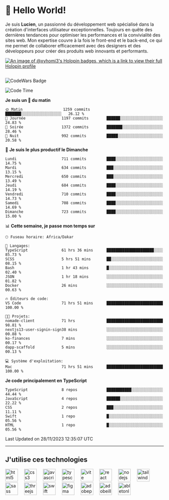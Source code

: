 # 👋 Hello World!

Je suis **Lucien**, un passionné du développement web spécialisé dans la création d'interfaces utilisateur exceptionnelles. Toujours en quête des dernières tendances pour optimiser les performances et la convivialité des sites web. Mon expertise couvre à la fois le front-end et le back-end, ce qui me permet de collaborer efficacement avec des designers et des développeurs pour créer des produits web innovants et performants.

[![An image of @xyhomi3's Holopin badges, which is a link to view their full Holopin profile](https://holopin.me/xyhomi3)](https://holopin.io/@xyhomi3)

##

![CodeWars Badge](https://www.codewars.com/users/xyhomi3/badges/small)

<!--START_SECTION:waka-->
![Code Time](http://img.shields.io/badge/Code%20Time-369%20hrs%2055%20mins-blue)

**Je suis un 🐤 du matin** 

```text
🌞 Matin                  1259 commits        ███████░░░░░░░░░░░░░░░░░░   26.12 % 
🌆 Journée                1197 commits        ██████░░░░░░░░░░░░░░░░░░░   24.83 % 
🌃 Soirée                 1372 commits        ███████░░░░░░░░░░░░░░░░░░   28.46 % 
🌙 Nuit                   992 commits         █████░░░░░░░░░░░░░░░░░░░░   20.58 % 
```
📅 **Je suis le plus productif le Dimanche** 

```text
Lundi                    711 commits         ████░░░░░░░░░░░░░░░░░░░░░   14.75 % 
Mardi                    634 commits         ███░░░░░░░░░░░░░░░░░░░░░░   13.15 % 
Mercredi                 650 commits         ███░░░░░░░░░░░░░░░░░░░░░░   13.49 % 
Jeudi                    684 commits         ████░░░░░░░░░░░░░░░░░░░░░   14.19 % 
Vendredi                 710 commits         ████░░░░░░░░░░░░░░░░░░░░░   14.73 % 
Samedi                   708 commits         ████░░░░░░░░░░░░░░░░░░░░░   14.69 % 
Dimanche                 723 commits         ████░░░░░░░░░░░░░░░░░░░░░   15.00 % 
```


📊 **Cette semaine, je passe mon temps sur** 

```text
🕑︎ Fuseau horaire: Africa/Dakar

💬 Langages: 
TypeScript               61 hrs 36 mins      █████████████████████░░░░   85.73 % 
SCSS                     5 hrs 51 mins       ██░░░░░░░░░░░░░░░░░░░░░░░   08.15 % 
Bash                     1 hr 43 mins        █░░░░░░░░░░░░░░░░░░░░░░░░   02.40 % 
JSON                     1 hr 18 mins        ░░░░░░░░░░░░░░░░░░░░░░░░░   01.82 % 
Docker                   26 mins             ░░░░░░░░░░░░░░░░░░░░░░░░░   00.63 % 

🔥 Éditeurs de code: 
VS Code                  71 hrs 51 mins      █████████████████████████   100.00 % 

🐱‍💻 Projets: 
nomade-client            71 hrs              █████████████████████████   98.81 % 
nextjs13-user-signin-sign38 mins             ░░░░░░░░░░░░░░░░░░░░░░░░░   00.88 % 
ko-finances              7 mins              ░░░░░░░░░░░░░░░░░░░░░░░░░   00.17 % 
dapp-scaffold            5 mins              ░░░░░░░░░░░░░░░░░░░░░░░░░   00.13 % 

💻 Système d'exploitation: 
Mac                      71 hrs 51 mins      █████████████████████████   100.00 % 
```

**Je code principalement en TypeScript** 

```text
TypeScript               8 repos             ███████████░░░░░░░░░░░░░░   44.44 % 
JavaScript               4 repos             ██████░░░░░░░░░░░░░░░░░░░   22.22 % 
CSS                      2 repos             ███░░░░░░░░░░░░░░░░░░░░░░   11.11 % 
Swift                    1 repo              █░░░░░░░░░░░░░░░░░░░░░░░░   05.56 % 
HTML                     1 repo              █░░░░░░░░░░░░░░░░░░░░░░░░   05.56 % 
```




 Last Updated on 28/11/2023 12:35:07 UTC
<!--END_SECTION:waka-->
---

## J'utilise ces technologies

<div align="left">
  <img src="https://skillicons.dev/icons?i=html" height="40" alt="html5 logo"  />
  <img width="12" />
  <img src="https://skillicons.dev/icons?i=css" height="40" alt="css3 logo"  />
  <img width="12" />
  <img src="https://skillicons.dev/icons?i=js" height="40" alt="javascript logo"  />
  <img width="12" />
  <img src="https://skillicons.dev/icons?i=ts" height="40" alt="typescript logo"  />
  <img width="12" />
  <img src="https://skillicons.dev/icons?i=vite" height="40" alt="vite logo"  />
  <img width="12" />
  <img src="https://skillicons.dev/icons?i=react" height="40" alt="react logo"  />
  <img width="12" />
  <img src="https://cdn.jsdelivr.net/gh/devicons/devicon/icons/nodejs/nodejs-original.svg" height="40" alt="nodejs logo"  />
  <img width="12" />
  <img src="https://skillicons.dev/icons?i=tailwind" height="40" alt="tailwindcss logo"  />
  <img width="12" />
  <img src="https://skillicons.dev/icons?i=sass" height="40" alt="sass logo"  />
  <img width="12" />
  <img src="https://skillicons.dev/icons?i=threejs" height="40" alt="threejs logo"  />
  <img width="12" />
  <img src="https://skillicons.dev/icons?i=swift" height="40" alt="swift logo"  />
  <img width="12" />
  <img src="https://skillicons.dev/icons?i=figma" height="40" alt="figma logo"  />
  <img width="12" />
  <img src="https://skillicons.dev/icons?i=ps" height="40" alt="adobephotoshop logo"  />
  <img width="12" />
  <img src="https://skillicons.dev/icons?i=ai" height="40" alt="adobeillustrator logo"  />
  <img width="12" />
  <img src="https://skillicons.dev/icons?i=ableton" height="40" alt="abletonlive logo"  />
</div>




